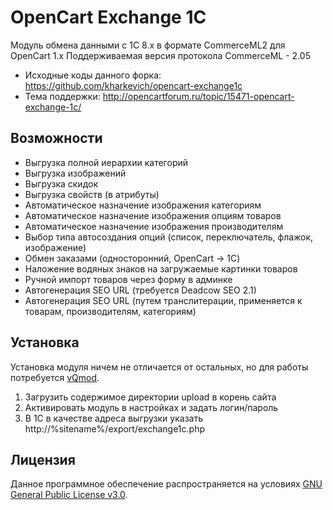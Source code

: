 # OpenCart Exchange 1C #

 Модуль обмена данными с 1С 8.x в формате CommerceML2 для OpenCart 1.x
 Поддерживаемая версия протокола CommerceML - 2.05
 
 * Исходные коды данного форка: https://github.com/kharkevich/opencart-exchange1c
 * Тема поддержки: http://opencartforum.ru/topic/15471-opencart-exchange-1c/

## Возможности ##
 
 * Выгрузка полной иерархии категорий
 * Выгрузка изображений
 * Выгрузка скидок
 * Выгрузка свойств (в атрибуты)
 * Автоматическое назначение изображения категориям
 * Автоматическое назначение изображения опциям товаров
 * Автоматическое назначение изображения производителям
 * Выбор типа автосоздания опций (список, переключатель, флажок, изображение)
 * Обмен заказами (односторонний, OpenCart → 1C)
 * Наложение водяных знаков на загружаемые картинки товаров
 * Ручной импорт товаров через форму в админке
 * Автогенерация SEO URL (требуется Deadcow SEO 2.1)
 * Автогенерация SEO URL (путем транслитерации, применяется к товарам, производителям, категориям)

## Установка ##

 Установка модуля ничем не отличается от остальных, но для работы потребуется [vQmod](https://github.com/vqmod/vqmod/releases).

 1. Загрузить содержимое директории upload в корень сайта
 2. Активировать модуль в настройках и задать логин/пароль
 3. В 1С в качестве адреса выгрузки указать http://%sitename%/export/exchange1c.php

## Лицензия ##

 Данное программное обеспечение распространяется на условиях [GNU General Public License v3.0](http://www.gnu.org/licenses/gpl.html).
 